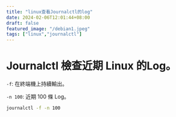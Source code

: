 ```yaml
---
title: "linux查看Journalctl的log"
date: 2024-02-06T12:01:44+08:00
draft: false
featured_image: "/debian1.jpeg"
tags: ["linux","journalctl"]
---
```


# Journalctl 檢查近期 Linux 的Log。

`-f`: 在終端機上持續輸出。

`-n 100`: 近期 100 條 Log。

```bash
journalctl -f -n 100
```